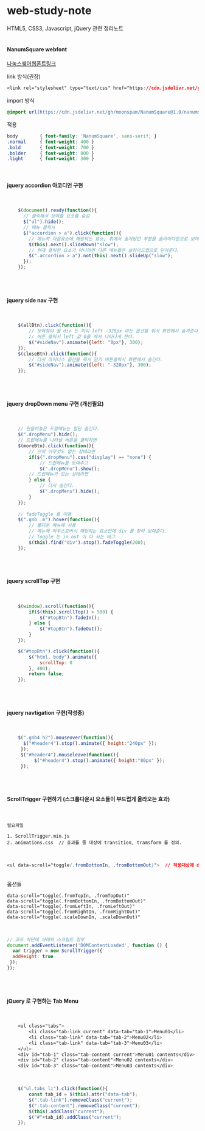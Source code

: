 # web-study-note
HTML5, CSS3, Javascript, jQuery 관련 정리노트
<br><br>
#### NanumSquare webfont
    
[나눔스퀘어웹폰트링크](https://github.com/moonspam/NanumSquare)

link 방식(권장)

```css
<link rel="stylesheet" type="text/css" href="https://cdn.jsdelivr.net/gh/moonspam/NanumSquare@1.0/nanumsquare.css">
```

import 방식

```css
@import url(https://cdn.jsdelivr.net/gh/moonspam/NanumSquare@1.0/nanumsquare.css);
```

적용

```css
body		{ font-family: 'NanumSquare', sans-serif; }
.normal		{ font-weight: 400 }
.bold		{ font-weight: 700 }
.bolder		{ font-weight: 800 }
.light		{ font-weight: 300 }
```

<br>

#### jquery accordion 아코디언 구현
<br>

```javascript
    $(document).ready(function(){
      // 클릭해서 보여줄 요소를 숨김
      $("ul").hide();
      // 메뉴 클릭시 
      $("accordion > a").click(function(){
        // 메뉴의 다음요소에 해당되는 요소, 위에서 숨겨놨던 부분을 슬라이다운으로 보여준다.
        $(this).next().slideDown("slow");    
        // 현재 클릭된 요소가 아니라면 다른 메뉴들은 슬라이드업으로 닫아준다.
        $(".accordion > a").not(this).next().slideUp("slow");
      });
    });
```  

<br><br>
#### jquery side nav 구현
<br>

```javascript
    $(allBtn).click(function(){
        // 보여줘야 될 div 는 미리 left -320px 라는 옵션을 줘서 화면에서 숨겨준다.
        // 버튼 클릭시 left 값 0을 줘서 나타나게 한다.
        $("#sideNav").animate({left: "0px"}, 300);
    });
    $(closeBtn).click(function(){
        // 다시 마이너스 옵션을 줘서 닫기 버튼클릭시 화면에서 숨긴다.
        $("#sideNav").animate({left: "-320px"}, 300);
    });
```
<br><br>
#### jquery dropDown menu 구현 (개선필요)
<br>

```javascript
    // 만들어놓은 드랍메뉴는 일단 숨긴다.
    $(".dropMenu").hide();
    // 드랍메뉴를 나타낼 버튼을 클릭하면
    $(moreBtn).click(function(){
        // 만약 아무것도 없는 상태라면
        if($(".dropMenu").css("display") == "none") {
            // 드랍메뉴를 보여주고
            $(".dropMenu").show();
        // 드랍메뉴가 있는 상태라면
        } else {
            // 다시 숨긴다.
            $(".dropMenu").hide();
        }
    });
    
    // fadeToggle 를 이용
    $(".gnb .m").hover(function(){
        // 풀다운 메뉴에 사용
        // 메뉴에 마우스오버시 해당되는 요소안에 div 를 찾아 보여준다.
        // Toggle 는 in out 이 다 되는 태그
        $(this).find("div").stop().fadeToggle(200);
    });
```
<br><br>
#### jquery scrollTop 구현
<br>

```javascript
    $(window).scroll(function(){
        if($(this).scrollTop() > 500) {
            $("#topBtn").fadeIn();
        } else {
            $("#topBtn").fadeOut();
        }
    });

    $("#topBtn").click(function(){
        $("html, body").animate({
            scrollTop: 0
        }, 400);
        return false;
    });
```
<br><br>
#### jquery navtigation 구현(작성중)
<br>

```javascript
    $(".gnb4 h2").mouseover(function(){
      $("#header4").stop().animate({ height:"240px" });
     });
     $("#header4").mouseleave(function(){
          $("#header4").stop().animate({ height:"80px" });
     }); 
```
<br><br>
#### ScrollTrigger 구현하기 (스크롤다운시 요소들이 부드럽게 올라오는 효과)
<br>

    필요파일
    
    1. ScrollTrigger.min.js
    2. animations.css  // 효과를 줄 대상에 transition, tramsform 를 정의.
<br>    

```css
<ul data-scroll="toggle(.fromBottomIn, .fromBottomOut)">  // 적용대상에 data-scroll 를 넣는다.
```
<br>
    옵션들
    
    data-scroll="toggle(.fromTopIn, .fromTopOut)"
    data-scroll="toggle(.fromBottomIn, .fromBottomOut)"
    data-scroll="toggle(.fromLeftIn, .fromLeftOut)"
    data-scroll="toggle(.fromRightIn, .fromRightOut)"
    data-scroll="toggle(.scaleDownIn, .scaleDownOut)"
    
<br>

```javascript
// 코드 하단에 아래의 스크립트 첨부
document.addEventListener('DOMContentLoaded', function () {
  var trigger = new ScrollTrigger({
  addHeight: true
 });
});
```
<br><br>
#### jQuery 로 구현하는 Tab Menu
<br>

```css
    <ul class="tabs">
        <li class="tab-link current" data-tab="tab-1">Menu01</li>
        <li class="tab-link" data-tab="tab-2">Menu02</li>
        <li class="tab-link" data-tab="tab-3">Menu03</li>
    </ul>
    <div id="tab-1" class="tab-content current">Menu01 contents</div>
    <div id="tab-2" class="tab-content">Menu02 contents</div>
    <div id="tab-3" class="tab-content">Menu03 contents</div>
```

<br>

```javascript
    $("ul.tabs li").click(function(){
        const tab_id = $(this).attr("data-tab");
        $(".tab-link").removeClass("current");
        $(".tab-content").removeClass("current");
        $(this).addClass("current");
        $("#"+tab_id).addClass("current");
    });
```

<br>



